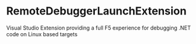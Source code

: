 # RemoteDebuggerLaunchExtension
Visual Studio Extension providing a full F5 experience for debugging .NET code on Linux based targets
